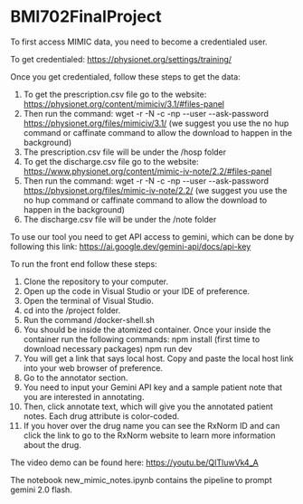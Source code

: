 # BMI702FinalProject

To first access MIMIC data, you need to become a credentialed user.

To get credentialed: https://physionet.org/settings/training/

Once you get credentialed, follow these steps to get the data:
1. To get the prescription.csv file go to the website: https://physionet.org/content/mimiciv/3.1/#files-panel
2. Then run the command: wget -r -N -c -np --user <username> --ask-password https://physionet.org/files/mimiciv/3.1/ (we suggest you use the no hup command or caffinate command to allow the download to happen in the background)
3. The prescription.csv file will be under the /hosp folder
4. To get the discharge.csv file go to the website: https://www.physionet.org/content/mimic-iv-note/2.2/#files-panel
5. Then run the command: wget -r -N -c -np --user <username> --ask-password https://physionet.org/files/mimic-iv-note/2.2/ (we suggest you use the no hup command or caffinate command to allow the download to happen in the background)
6. The discharge.csv file will be under the /note folder

To use our tool you need to get API access to gemini, which can be done by following this link: https://ai.google.dev/gemini-api/docs/api-key

To run the front end follow these steps:
1. Clone the repository to your computer.
2. Open up the code in Visual Studio or your IDE of preference.
3. Open the terminal of Visual Studio.
4. cd into the /project folder.
5. Run the command
   /docker-shell.sh
6. You should be inside the atomized container. Once your inside the container run the following commands:
   npm install (first time to download necessary packages)
   npm run dev
7. You will get a link that says local host. Copy and paste the local host link into your web browser of preference.
8. Go to the annotator section.
9. You need to input your Gemini API key and a sample patient note that you are interested in annotating.
10. Then, click annotate text, which will give you the annotated patient notes. Each drug attribute is color-coded.
11. If you hover over the drug name you can see the RxNorm ID and can click the link to go to the RxNorm website to learn more information about the drug. 

The video demo can be found here:
https://youtu.be/QITluwVk4_A 

The notebook new_mimic_notes.ipynb contains the pipeline to prompt gemini 2.0 flash. 

